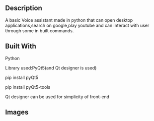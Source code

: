 ## Description
A basic Voice assistant made in python that can open desktop applications,search on google,play youtube and can interact with user through some in built commands.

## Built With 
Python

Library used:PyQt5(and Qt designer is used)

pip install pyQt5

pip install pyQt5-tools

Qt designer can be used for simplicity of front-end


## Images 
